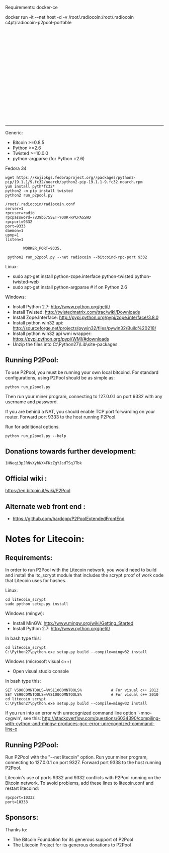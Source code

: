 Requirements: docker-ce

 docker run -it --net host -d -v /root/.radiocoin:/root/.radiocoin c4pt/radiocoin-p2pool-portable






<br>
<br>
<br>
<br>
<br>
<br>
<br>
<br>
<br>
<br>
<br>
<br>
<br>
<br>
<br>
<br>
<br>


-------------------------
Generic:
* Bitcoin >=0.8.5
* Python >=2.6
* Twisted >=10.0.0
* python-argparse (for Python =2.6)


Fedora 34
```
wget https://kojipkgs.fedoraproject.org//packages/python2-pip/19.1.1/9.fc32/noarch/python2-pip-19.1.1-9.fc32.noarch.rpm
yum install pyth*fc32*
python2 -m pip install twisted
python2 run_p2pool.py

/root/.radiocoin/radiocoin.conf
server=1
rpcuser=radio
rpcpassword=7839b575SET-YOUR-RPCPASSWD
rpcport=9332
port=9333
daemon=1
upnp=1
listen=1
```
```
        WORKER_PORT=9335,

 python2 run_p2pool.py --net radiocoin --bitcoind-rpc-port 9332

```

Linux:
* sudo apt-get install python-zope.interface python-twisted python-twisted-web
* sudo apt-get install python-argparse # if on Python 2.6

Windows:
* Install Python 2.7: http://www.python.org/getit/
* Install Twisted: http://twistedmatrix.com/trac/wiki/Downloads
* Install Zope.Interface: http://pypi.python.org/pypi/zope.interface/3.8.0
* Install python win32 api: http://sourceforge.net/projects/pywin32/files/pywin32/Build%20218/
* Install python win32 api wmi wrapper: https://pypi.python.org/pypi/WMI/#downloads
* Unzip the files into C:\Python27\Lib\site-packages

Running P2Pool:
-------------------------
To use P2Pool, you must be running your own local bitcoind. For standard
configurations, using P2Pool should be as simple as:

    python run_p2pool.py

Then run your miner program, connecting to 127.0.0.1 on port 9332 with any
username and password.

If you are behind a NAT, you should enable TCP port forwarding on your
router. Forward port 9333 to the host running P2Pool.

Run for additional options.

    python run_p2pool.py --help

Donations towards further development:
-------------------------
    1HNeqi3pJRNvXybNX4FKzZgYJsdTSqJTbk

Official wiki :
-------------------------
https://en.bitcoin.it/wiki/P2Pool

Alternate web front end :
-------------------------
* https://github.com/hardcpp/P2PoolExtendedFrontEnd

Notes for Litecoin:
=========================
Requirements:
-------------------------
In order to run P2Pool with the Litecoin network, you would need to build and install the
ltc_scrypt module that includes the scrypt proof of work code that Litecoin uses for hashes.

Linux:

    cd litecoin_scrypt
    sudo python setup.py install

Windows (mingw):
* Install MinGW: http://www.mingw.org/wiki/Getting_Started
* Install Python 2.7: http://www.python.org/getit/

In bash type this:

    cd litecoin_scrypt
    C:\Python27\python.exe setup.py build --compile=mingw32 install

Windows (microsoft visual c++)
* Open visual studio console

In bash type this:

    SET VS90COMNTOOLS=%VS110COMNTOOLS%	           # For visual c++ 2012
    SET VS90COMNTOOLS=%VS100COMNTOOLS%             # For visual c++ 2010
    cd litecoin_scrypt
    C:\Python27\python.exe setup.py build --compile=mingw32 install
	
If you run into an error with unrecognized command line option '-mno-cygwin', see this:
http://stackoverflow.com/questions/6034390/compiling-with-cython-and-mingw-produces-gcc-error-unrecognized-command-line-o

Running P2Pool:
-------------------------
Run P2Pool with the "--net litecoin" option.
Run your miner program, connecting to 127.0.0.1 on port 9327.
Forward port 9338 to the host running P2Pool.

Litecoin's use of ports 9332 and 9332 conflicts with P2Pool running on
the Bitcoin network. To avoid problems, add these lines to litecoin.conf
and restart litecoind:

    rpcport=10332
    port=10333

Sponsors:
-------------------------

Thanks to:
* The Bitcoin Foundation for its generous support of P2Pool
* The Litecoin Project for its generous donations to P2Pool

